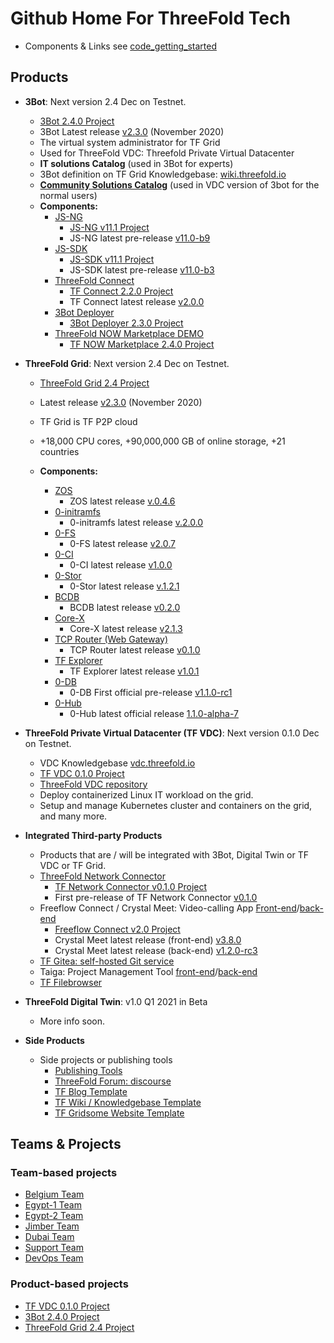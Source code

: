 # Github Home For ThreeFold Tech


- Components & Links see [code_getting_started](products/code_getting_started.md)

## Products

- __3Bot__: Next version 2.4 Dec on Testnet. 
  - [3Bot 2.4.0 Project](https://github.com/orgs/threefoldtech/projects/129)
  - 3Bot Latest release [v2.3.0](https://manual.threefold.io/#/release_notes_2.3.0?id=_3bot) (November 2020)
  - The virtual system administrator for TF Grid
  - Used for ThreeFold VDC: Threefold Private Virtual Datacenter
  - **IT solutions Catalog** (used in 3Bot for experts)
  - 3Bot definition on TF Grid Knowledgebase: [wiki.threefold.io](https://wiki.threefold.io/#/grid_what?id=the-3bot)
  - **[Community Solutions Catalog](https://github.com/threefoldtech/vdc-solutions-charts)** (used in VDC version of 3bot for the normal users)
  - **Components:**
    - [JS-NG](https://github.com/threefoldtech/js-ng) 
        - [JS-NG v11.1 Project](https://github.com/threefoldtech/js-ng/projects/1)
        - JS-NG latest pre-release [v11.0-b9](https://github.com/threefoldtech/js-ng/releases/tag/v11.0-b9)
    - [JS-SDK](https://github.com/threefoldtech/js-sdk)
        - [JS-SDK v11.1 Project](https://github.com/threefoldtech/js-sdk/projects/1)
        - JS-SDK latest pre-release [v11.0-b3](https://github.com/threefoldtech/js-sdk/releases/tag/v11.0-b13)
    - [ThreeFold Connect](https://github.com/threefoldtech/3Bot_connect)
        - [TF Connect 2.2.0 Project](https://github.com/orgs/threefoldtech/projects/123)
        - TF Connect latest release [v2.0.0](https://github.com/threefoldtech/3Bot_connect/releases/tag/v2.0.0)
    - [3Bot Deployer](https://github.com/threefoldtech/js-sdk)
         - [3Bot Deployer 2.3.0 Project](https://github.com/orgs/threefoldtech/projects/113)
    - [ThreeFold NOW Marketplace DEMO](https://marketplace.threefold.io/marketplace/#/)
        - [TF NOW Marketplace 2.4.0 Project](https://github.com/orgs/threefoldtech/projects/126)
  
- **ThreeFold Grid**: Next version 2.4 Dec on Testnet.
  - [ThreeFold Grid 2.4 Project](https://github.com/orgs/threefoldtech/projects/118)
  - Latest release [v2.3.0](https://manual.threefold.io/#/release_notes_2.3.0?id=tf-grid-230-release-notes) (November 2020)
  - TF Grid is TF P2P cloud
  - +18,000 CPU cores, +90,000,000 GB of online storage, +21 countries

  - **Components:**
    - [ZOS](https://github.com/threefoldtech/zos) 
      - ZOS latest release [v.0.4.6](https://github.com/threefoldtech/zos/releases/tag/v0.4.6)
    - [0-initramfs](https://github.com/threefoldtech/0-initramfs) 
      - 0-initramfs latest release [v.2.0.0](https://github.com/threefoldtech/0-initramfs/releases/tag/v1.5.0-rc1)
    - [0-FS](https://github.com/threefoldtech/0-fs) 
      - 0-FS latest release [v2.0.7](https://github.com/threefoldtech/0-fs/releases/tag/v2.0.7)
    - [0-CI](https://github.com/threefoldtech/zeroCI) 
      - 0-CI latest release [v1.0.0](https://github.com/threefoldtech/zeroCI/releases/tag/v1.0.0)
    - [0-Stor](https://github.com/threefoldtech/0-stor) 
      - 0-Stor latest release [v.1.2.1](https://github.com/threefoldtech/0-stor/releases/tag/v1.2.1)
    - [BCDB](https://github.com/threefoldtech/bcdb) 
      - BCDB latest release [v0.2.0](https://github.com/threefoldtech/bcdb/releases/tag/v0.2)
    - [Core-X](https://github.com/threefoldtech/corex) 
      - Core-X latest release [v2.1.3](https://github.com/threefoldtech/corex/releases/tag/2.1.3)
    - [TCP Router (Web Gateway)](https://github.com/threefoldtech/tcprouter) 
      - TCP Router latest release [v0.1.0](https://github.com/threefoldtech/tcprouter/releases/tag/v0.1.0)
    - [TF Explorer](https://github.com/threefoldtech/nodes-explorer) 
      - TF Explorer latest release [v1.0.1](https://github.com/threefoldtech/nodes-explorer/releases/tag/v1.0.1)
    - [0-DB](https://github.com/threefoldtech/0-db)
      - 0-DB First official pre-release [v1.1.0-rc1](https://github.com/threefoldtech/0-db/releases/tag/v1.0.0-rc1)
    - [0-Hub](https://github.com/threefoldtech/0-hub)
      - 0-Hub latest official release [1.1.0-alpha-7](https://github.com/threefoldtech/0-hub/releases/tag/v1.1.0-alpha-7)

- **ThreeFold Private Virtual Datacenter (TF VDC)**: Next version 0.1.0 Dec on Testnet.
    - VDC Knowledgebase [vdc.threefold.io](vdc.threefold.io)
    - [TF VDC 0.1.0 Project](https://github.com/orgs/threefoldtech/projects/121)
    - [ThreeFold VDC repository](https://github.com/threefoldtech/vdc)
    - Deploy containerized Linux IT workload on the grid.
    - Setup and manage Kubernetes cluster and containers on the grid, and many more.

- **Integrated Third-party Products**
    - Products that are / will be integrated with 3Bot, Digital Twin or TF VDC or TF Grid.
    - [ThreeFold Network Connector](https://github.com/threefoldtech/yggdrasil-desktop-client)
      - [TF Network Connector v0.1.0 Project](https://github.com/threefoldtech/yggdrasil-desktop-client/projects/1)
      - First pre-release of TF Network Connector [v0.1.0](https://github.com/threefoldtech/yggdrasil-desktop-client/releases/tag/v0.1.0)
    - Freeflow Connect / Crystal Meet: Video-calling App [Front-end](https://github.com/crystaluniverse/crystalmeet_frontend)/[back-end](https://github.com/crystaluniverse/crystalmeet_backend)
      - [Freeflow Connect v2.0 Project](https://github.com/orgs/threefoldtech/projects/82)
      - Crystal Meet latest release (front-end) [v3.8.0](https://github.com/crystaluniverse/crystalmeet_frontend/releases/tag/v3.8.0)
      - Crystal Meet latest release (back-end) [v1.2.0-rc3](https://github.com/crystaluniverse/crystalmeet_backend/releases/tag/v1.2.0-rc3)
  - [TF Gitea: self-hosted Git service](https://github.com/threefoldtech/tf-gitea)
  - Taiga: Project Management Tool [front-end](https://github.com/threefoldtech/taiga-front)/[back-end](https://github.com/threefoldtech/taiga-back)
  - [TF Filebrowser](https://github.com/crystaluniverse/crystal_filebrowser)

- **ThreeFold Digital Twin**: v1.0 Q1 2021 in Beta
  - More info soon.

- **Side Products**
  - Side projects or publishing tools
    - [Publishing Tools](https://github.com/threebotserver/publishingtools)
    - [ThreeFold Forum: discourse](https://github.com/threefoldtech/threefold-forums)
    - [TF Blog Template](https://github.com/threefoldfoundation/blog_example)
    - [TF Wiki / Knowledgebase Template](https://github.com/threefoldfoundation/wiki_example)
    - [TF Gridsome Website Template](https://github.com/threefoldfoundation/www_examplesite)


## Teams & Projects

### Team-based projects
- [Belgium Team](https://github.com/orgs/threefoldtech/projects/61)
- [Egypt-1 Team](https://github.com/orgs/threefoldtech/projects/127)
- [Egypt-2 Team](https://github.com/orgs/threefoldtech/projects/128)
- [Jimber Team](https://github.com/orgs/threefoldtech/projects/60)
- [Dubai Team](https://github.com/orgs/threefoldtech/projects/130)
- [Support Team](https://circles.threefold.me/project/sabrinasadik-tf-support/kanban)
- [DevOps Team](https://github.com/orgs/threefoldtech/projects/66)

### Product-based projects
  - [TF VDC 0.1.0 Project](https://github.com/orgs/threefoldtech/projects/121)
  - [3Bot 2.4.0 Project](https://github.com/orgs/threefoldtech/projects/129)
  - [ThreeFold Grid 2.4 Project](https://github.com/orgs/threefoldtech/projects/118)

